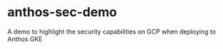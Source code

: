# anthos-sec-demo
A demo to highlight the security capabilities on GCP when deploying to Anthos GKE
